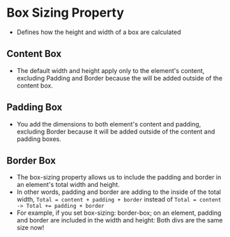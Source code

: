 # Box Sizing Property

- Defines how the height and width of a box are calculated

## Content Box

- The default width and height apply only to the element's content, excluding Padding and Border because the will be added outside of the content box.

## Padding Box

- You add the dimensions to both element's content and padding, excluding Border because it will be added outside of the content and padding boxes.

## Border Box

- The box-sizing property allows us to include the padding and border in an element's total width and height.
- In other words, padding and border are adding to the inside of the total width,
  `Total = content + padding + border`
  instead of
  `Total = content -> Total += padding + border`
- For example, if you set box-sizing: border-box; on an element, padding and border are included in the width and height: Both divs are the same size now!
